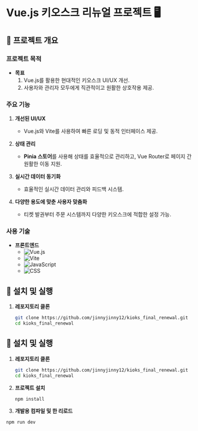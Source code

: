 # Vue.js 키오스크 리뉴얼 프로젝트 🖥️

## 📌 프로젝트 개요

### 프로젝트 목적

- **목표**  
  1) Vue.js를 활용한 현대적인 키오스크 UI/UX 개선.
  2) 사용자와 관리자 모두에게 직관적이고 원활한 상호작용 제공.

### 주요 기능

1) **개선된 UI/UX**  
   - Vue.js와 Vite를 사용하여 빠른 로딩 및 동적 인터페이스 제공.
  
2) **상태 관리**  
   - **Pinia 스토어**를 사용해 상태를 효율적으로 관리하고, Vue Router로 페이지 간 원활한 이동 지원.

3) **실시간 데이터 동기화**  
   - 효율적인 실시간 데이터 관리와 피드백 시스템.

4) **다양한 용도에 맞춘 사용자 맞춤화**  
   - 티켓 발권부터 주문 시스템까지 다양한 키오스크에 적합한 설정 가능.

### 사용 기술

- **프론트엔드**  
  - ![Vue.js](https://img.shields.io/badge/vue.js-4FC08D.svg?style=for-the-badge&logo=vue-dot-js&logoColor=white) 
  - ![Vite](https://img.shields.io/badge/vite-%2300F.svg?style=for-the-badge&logo=vite&logoColor=white)
  - ![JavaScript](https://img.shields.io/badge/javascript-F7DF1E.svg?style=for-the-badge&logo=javascript&logoColor=black)
  - ![CSS](https://img.shields.io/badge/css3-%231572B6.svg?style=for-the-badge&logo=css3&logoColor=white)

## 🚀 설치 및 실행

1. **레포지토리 클론**  
   ```bash
   git clone https://github.com/jinnyjinny12/kioks_final_renewal.git
   cd kioks_final_renewal

## 🚀 설치 및 실행

1. **레포지토리 클론**  
   ```bash
   git clone https://github.com/jinnyjinny12/kioks_final_renewal.git
   cd kioks_final_renewal

2. **프로젝트 설치**
    ```sh
    npm install
    ```

3. **개발용 컴파일 및 한 리로드**
  ```sh
  npm run dev
  ```
